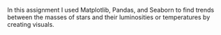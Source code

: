 In this assignment I used Matplotlib, Pandas, and Seaborn to find trends between the masses of stars and their luminosities or temperatures by creating visuals.

